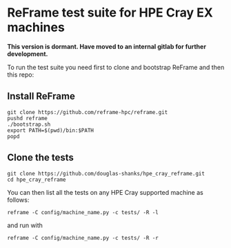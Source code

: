 # ReFrame test suite for HPE Cray EX machines

**This version is dormant. Have moved to an internal gitlab for further development.**

To run the test suite you need first to clone and bootstrap ReFrame and then this repo:

## Install ReFrame
```
git clone https://github.com/reframe-hpc/reframe.git
pushd reframe
./bootstrap.sh
export PATH=$(pwd)/bin:$PATH
popd
```

## Clone the tests

```
git clone https://github.com/douglas-shanks/hpe_cray_reframe.git
cd hpe_cray_reframe
```

You can then list all the tests on any HPE Cray supported machine as follows:

```
reframe -C config/machine_name.py -c tests/ -R -l
```
and run with 
```
reframe -C config/machine_name.py -c tests/ -R -r
```

